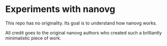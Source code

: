 # Experiments with nanovg 

This repo has no originality. Its goal is to understand how nanovg works. 

All credit goes to the original nanovg authors who created such a brilliantly minimalistic piece of work. 
